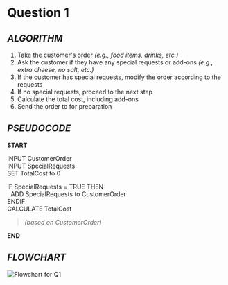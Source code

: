 # Question 1

## *ALGORITHM*
1. Take the customer's order *(e.g., food items, drinks, etc.)*
2.  Ask the customer if they have any special requests or add-ons *(e.g., extra cheese, no salt, etc.)*
3.  If the customer has special requests, modify the order according to the requests
4.  If no special requests, proceed to the next step
5.  Calculate the total cost, including add-ons
6.  Send the order to for preparation

## *PSEUDOCODE*
**START**

INPUT CustomerOrder\
INPUT SpecialRequests\
SET TotalCost to 0

IF SpecialRequests = TRUE THEN\
&nbsp; ADD SpecialRequests to CustomerOrder\
ENDIF\
CALCULATE TotalCost 
> *(based on CustomerOrder)*

**END**


## *FLOWCHART*
![Flowchart for Q1](https://github.com/user-attachments/assets/2f7e8e7f-92ea-43b4-b4ba-ea1b328cff43)
